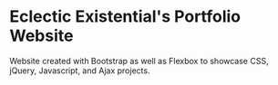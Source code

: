 # Eclectic Existential's Portfolio Website

Website created with Bootstrap as well as Flexbox to showcase CSS, jQuery, Javascript, and Ajax projects.
